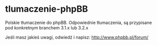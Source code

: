 # tlumaczenie-phpBB
Polskie tłumaczenie do phpBB. Odpowiednie tłumaczenia, są przypisane pod konkretnym branchem 3.1.x lub 3.2.x

Jeśli masz jakieś uwagi, odwiedź i napisz: http://www.phpbb.pl/forum/
